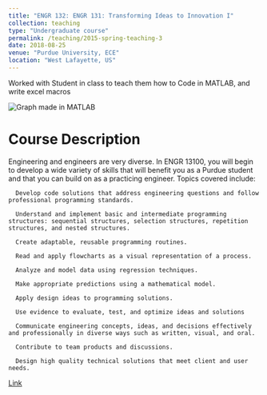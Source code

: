 ```yaml
---
title: "ENGR 132: ENGR 131: Transforming Ideas to Innovation I"
collection: teaching
type: "Undergraduate course"
permalink: /teaching/2015-spring-teaching-3
date: 2018-08-25
venue: "Purdue University, ECE"
location: "West Lafayette, US"
---
```


Worked with Student in class to teach them how to Code in MATLAB, and write excel macros

![Graph made in MATLAB](/images/matlab.png')


Course Description
======
Engineering and engineers are very diverse. In ENGR 13100, you will begin to develop a wide variety of skills that will benefit you as a Purdue student and that you can build on as a practicing engineer. Topics covered include:

      Develop code solutions that address engineering questions and follow professional programming standards. 
      
      Understand and implement basic and intermediate programming structures: sequential structures, selection structures, repetition structures, and nested structures. 
      
      Create adaptable, reusable programming routines.
      
      Read and apply flowcharts as a visual representation of a process.
      
      Analyze and model data using regression techniques.
      
      Make appropriate predictions using a mathematical model. 
      
      Apply design ideas to programming solutions.
      
      Use evidence to evaluate, test, and optimize ideas and solutions
      
      Communicate engineering concepts, ideas, and decisions effectively and professionally in diverse ways such as written, visual, and oral.
      
      Contribute to team products and discussions. 
      
      Design high quality technical solutions that meet client and user needs.


[Link](https://engineering.purdue.edu/ENE/Academics/Undergrad/FYE/Syllabi/ENGR132/index.html)
